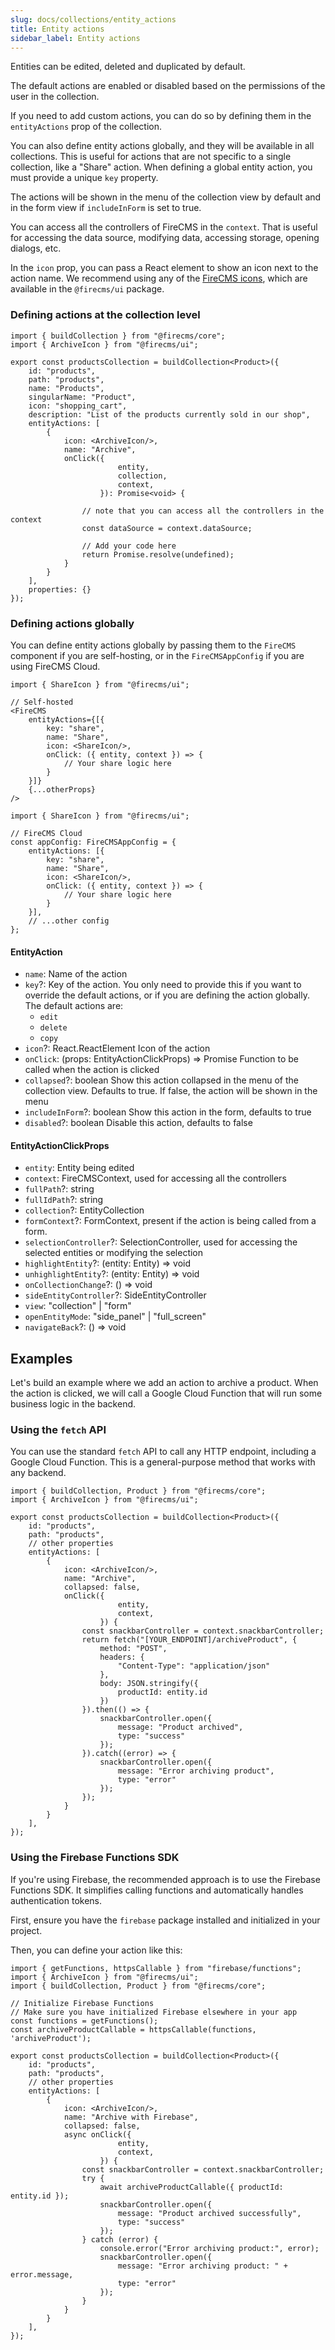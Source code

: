 ```yaml
---
slug: docs/collections/entity_actions
title: Entity actions
sidebar_label: Entity actions
---
```


Entities can be edited, deleted and duplicated by default.

The default actions are enabled or disabled based on the permissions
of the user in the collection.

If you need to add custom actions, you can do so by defining them in the
`entityActions` prop of the collection.

You can also define entity actions globally, and they will be available in all collections.
This is useful for actions that are not specific to a single collection, like a "Share" action.
When defining a global entity action, you must provide a unique `key` property.

The actions will be shown in the menu of the collection view by default
and in the form view if `includeInForm` is set to true.

You can access all the controllers of FireCMS in the `context`. That is useful for accessing the data source,
modifying data, accessing storage, opening dialogs, etc.

In the `icon` prop, you can pass a React element to show an icon next to the action name.
We recommend using any of the [FireCMS icons](/docs/icons), which are available in the `@firecms/ui` package.

### Defining actions at the collection level

```tsx
import { buildCollection } from "@firecms/core";
import { ArchiveIcon } from "@firecms/ui";

export const productsCollection = buildCollection<Product>({
    id: "products",
    path: "products",
    name: "Products",
    singularName: "Product",
    icon: "shopping_cart",
    description: "List of the products currently sold in our shop",
    entityActions: [
        {
            icon: <ArchiveIcon/>,
            name: "Archive",
            onClick({
                        entity,
                        collection,
                        context,
                    }): Promise<void> {

                // note that you can access all the controllers in the context
                const dataSource = context.dataSource;

                // Add your code here
                return Promise.resolve(undefined);
            }
        }
    ],
    properties: {}
});
````

### Defining actions globally

You can define entity actions globally by passing them to the `FireCMS` component if you are self-hosting,
or in the `FireCMSAppConfig` if you are using FireCMS Cloud.

```tsx
import { ShareIcon } from "@firecms/ui";

// Self-hosted
<FireCMS
    entityActions={[{
        key: "share",
        name: "Share",
        icon: <ShareIcon/>,
        onClick: ({ entity, context }) => {
            // Your share logic here
        }
    }]}
    {...otherProps}
/>
```

```tsx
import { ShareIcon } from "@firecms/ui";

// FireCMS Cloud
const appConfig: FireCMSAppConfig = {
    entityActions: [{
        key: "share",
        name: "Share",
        icon: <ShareIcon/>,
        onClick: ({ entity, context }) => {
            // Your share logic here
        }
    }],
    // ...other config
};
```

#### EntityAction

* `name`: Name of the action
* `key`?: Key of the action. You only need to provide this if you want to
  override the default actions, or if you are defining the action globally.
  The default actions are:
  * `edit`
  * `delete`
  * `copy`
* `icon`?: React.ReactElement Icon of the action
* `onClick`: (props: EntityActionClickProps) =\> Promise
  Function to be called when the action is clicked
* `collapsed`?: boolean Show this action collapsed in the menu of the collection view. Defaults to true. If false, the
  action will be shown in the menu
* `includeInForm`?: boolean Show this action in the form, defaults to true
* `disabled`?: boolean Disable this action, defaults to false

#### EntityActionClickProps

* `entity`: Entity being edited
* `context`: FireCMSContext, used for accessing all the controllers
* `fullPath`?: string
* `fullIdPath`?: string
* `collection`?: EntityCollection
* `formContext`?: FormContext, present if the action is being called from a form.
* `selectionController`?: SelectionController, used for accessing the selected entities or modifying the selection
* `highlightEntity`?: (entity: Entity) => void
* `unhighlightEntity`?: (entity: Entity) => void
* `onCollectionChange`?: () => void
* `sideEntityController`?: SideEntityController
* `view`: "collection" | "form"
* `openEntityMode`: "side_panel" | "full_screen"
* `navigateBack`?: () => void

## Examples

Let's build an example where we add an action to archive a product.
When the action is clicked, we will call a Google Cloud Function that will run some business logic in the backend.

### Using the `fetch` API

You can use the standard `fetch` API to call any HTTP endpoint, including a Google Cloud Function. This is a general-purpose method that works with any backend.

```tsx
import { buildCollection, Product } from "@firecms/core";
import { ArchiveIcon } from "@firecms/ui";

export const productsCollection = buildCollection<Product>({
    id: "products",
    path: "products",
    // other properties
    entityActions: [
        {
            icon: <ArchiveIcon/>,
            name: "Archive",
            collapsed: false,
            onClick({
                        entity,
                        context,
                    }) {
                const snackbarController = context.snackbarController;
                return fetch("[YOUR_ENDPOINT]/archiveProduct", {
                    method: "POST",
                    headers: {
                        "Content-Type": "application/json"
                    },
                    body: JSON.stringify({
                        productId: entity.id
                    })
                }).then(() => {
                    snackbarController.open({
                        message: "Product archived",
                        type: "success"
                    });
                }).catch((error) => {
                    snackbarController.open({
                        message: "Error archiving product",
                        type: "error"
                    });
                });
            }
        }
    ],
});
```

### Using the Firebase Functions SDK

If you're using Firebase, the recommended approach is to use the Firebase Functions SDK. It simplifies calling functions and automatically handles authentication tokens.

First, ensure you have the `firebase` package installed and initialized in your project.

Then, you can define your action like this:

```tsx
import { getFunctions, httpsCallable } from "firebase/functions";
import { ArchiveIcon } from "@firecms/ui";
import { buildCollection, Product } from "@firecms/core";

// Initialize Firebase Functions
// Make sure you have initialized Firebase elsewhere in your app
const functions = getFunctions();
const archiveProductCallable = httpsCallable(functions, 'archiveProduct');

export const productsCollection = buildCollection<Product>({
    id: "products",
    path: "products",
    // other properties
    entityActions: [
        {
            icon: <ArchiveIcon/>,
            name: "Archive with Firebase",
            collapsed: false,
            async onClick({
                        entity,
                        context,
                    }) {
                const snackbarController = context.snackbarController;
                try {
                    await archiveProductCallable({ productId: entity.id });
                    snackbarController.open({
                        message: "Product archived successfully",
                        type: "success"
                    });
                } catch (error) {
                    console.error("Error archiving product:", error);
                    snackbarController.open({
                        message: "Error archiving product: " + error.message,
                        type: "error"
                    });
                }
            }
        }
    ],
});
```
